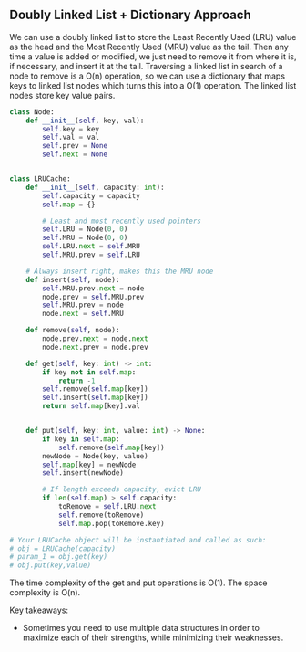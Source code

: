 ## Doubly Linked List + Dictionary Approach
We can use a doubly linked list to store the Least Recently Used (LRU) value as the head and the Most Recently Used (MRU) value as the tail. Then any time a value is added or modified, we just need to remove it from where it is, if necessary, and insert it at the tail. Traversing a linked list in search of a node to remove is a O(n) operation, so we can use a dictionary that maps keys to linked list nodes which turns this into a O(1) operation. The linked list nodes store key value pairs.
``` python
class Node:
    def __init__(self, key, val):
        self.key = key
        self.val = val
        self.prev = None
        self.next = None


class LRUCache:
    def __init__(self, capacity: int):
        self.capacity = capacity
        self.map = {}

        # Least and most recently used pointers
        self.LRU = Node(0, 0)
        self.MRU = Node(0, 0)
        self.LRU.next = self.MRU
        self.MRU.prev = self.LRU

    # Always insert right, makes this the MRU node
    def insert(self, node):
        self.MRU.prev.next = node
        node.prev = self.MRU.prev
        self.MRU.prev = node
        node.next = self.MRU

    def remove(self, node):
        node.prev.next = node.next
        node.next.prev = node.prev

    def get(self, key: int) -> int:
        if key not in self.map:
            return -1
        self.remove(self.map[key])
        self.insert(self.map[key])
        return self.map[key].val


    def put(self, key: int, value: int) -> None:
        if key in self.map:
            self.remove(self.map[key])
        newNode = Node(key, value)
        self.map[key] = newNode
        self.insert(newNode)

        # If length exceeds capacity, evict LRU
        if len(self.map) > self.capacity:
            toRemove = self.LRU.next
            self.remove(toRemove)
            self.map.pop(toRemove.key)

# Your LRUCache object will be instantiated and called as such:
# obj = LRUCache(capacity)
# param_1 = obj.get(key)
# obj.put(key,value)
```
The time complexity of the get and put operations is O(1). The space complexity is O(n).

Key takeaways:
- Sometimes you need to use multiple data structures in order to maximize each of their strengths, while minimizing their weaknesses.